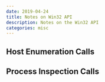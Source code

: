 ```yaml
---
date: 2019-04-24
title: Notes on Win32 API
description: Notes on the Win32 API
categories: misc
---
```


## Host Enumeration Calls

## Process Inspection Calls